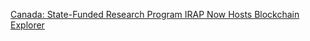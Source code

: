 [Canada: State-Funded Research Program IRAP Now Hosts Blockchain Explorer](https://cointelegraph.com/news/canada-state-funded-research-program-irap-now-hosts-blockchain-explorer)